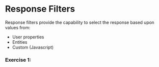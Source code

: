 # Response Filters

Response filters provide the capability to select the response based upon
values from:

- User properties
- Entities
- Custom (Javascript)


### Exercise 1: 